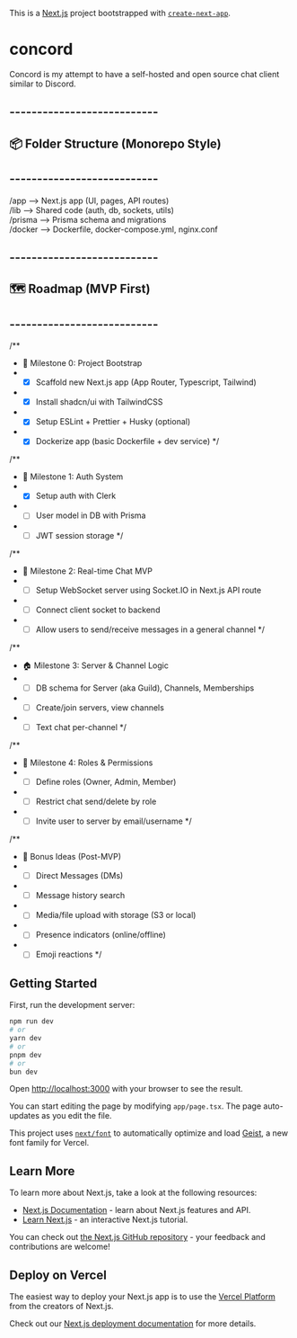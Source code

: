 This is a [Next.js](https://nextjs.org) project bootstrapped with [`create-next-app`](https://nextjs.org/docs/app/api-reference/cli/create-next-app).

# concord
Concord is my attempt to have a self-hosted and open source chat client similar to Discord.

<!-- Project: Concord (Open-Source, Self-Hosted) -->
<!-- Framework: Next.js (App Router) + shadcn/ui + Socket.IO + Docker -->

## ---------------------------
## 📦 Folder Structure (Monorepo Style)
## ---------------------------
/app           --> Next.js app (UI, pages, API routes)  
/lib           --> Shared code (auth, db, sockets, utils)  
/prisma        --> Prisma schema and migrations  
/docker        --> Dockerfile, docker-compose.yml, nginx.conf  

## ---------------------------
## 🗺️ Roadmap (MVP First)
## ---------------------------

/**
 * 🏁 Milestone 0: Project Bootstrap
 * - [X] Scaffold new Next.js app (App Router, Typescript, Tailwind)
 * - [X] Install shadcn/ui with TailwindCSS
 * - [X] Setup ESLint + Prettier + Husky (optional)
 * - [X] Dockerize app (basic Dockerfile + dev service)
 */

/**
 * 🔐 Milestone 1: Auth System
 * - [X] Setup auth with Clerk
 * - [ ] User model in DB with Prisma
 * - [ ] JWT session storage
 */

/**
 * 💬 Milestone 2: Real-time Chat MVP
 * - [ ] Setup WebSocket server using Socket.IO in Next.js API route
 * - [ ] Connect client socket to backend
 * - [ ] Allow users to send/receive messages in a general channel
 */

/**
 * 🏠 Milestone 3: Server & Channel Logic
 * - [ ] DB schema for Server (aka Guild), Channels, Memberships
 * - [ ] Create/join servers, view channels
 * - [ ] Text chat per-channel
 */

/**
 * 👮 Milestone 4: Roles & Permissions
 * - [ ] Define roles (Owner, Admin, Member)
 * - [ ] Restrict chat send/delete by role
 * - [ ] Invite user to server by email/username
 */

/**
 * 🧪 Bonus Ideas (Post-MVP)
 * - [ ] Direct Messages (DMs)
 * - [ ] Message history search
 * - [ ] Media/file upload with storage (S3 or local)
 * - [ ] Presence indicators (online/offline)
 * - [ ] Emoji reactions
 */

## Getting Started

First, run the development server:

```bash
npm run dev
# or
yarn dev
# or
pnpm dev
# or
bun dev
```

Open [http://localhost:3000](http://localhost:3000) with your browser to see the result.

You can start editing the page by modifying `app/page.tsx`. The page auto-updates as you edit the file.

This project uses [`next/font`](https://nextjs.org/docs/app/building-your-application/optimizing/fonts) to automatically optimize and load [Geist](https://vercel.com/font), a new font family for Vercel.

## Learn More

To learn more about Next.js, take a look at the following resources:

- [Next.js Documentation](https://nextjs.org/docs) - learn about Next.js features and API.
- [Learn Next.js](https://nextjs.org/learn) - an interactive Next.js tutorial.

You can check out [the Next.js GitHub repository](https://github.com/vercel/next.js) - your feedback and contributions are welcome!

## Deploy on Vercel

The easiest way to deploy your Next.js app is to use the [Vercel Platform](https://vercel.com/new?utm_medium=default-template&filter=next.js&utm_source=create-next-app&utm_campaign=create-next-app-readme) from the creators of Next.js.

Check out our [Next.js deployment documentation](https://nextjs.org/docs/app/building-your-application/deploying) for more details.
